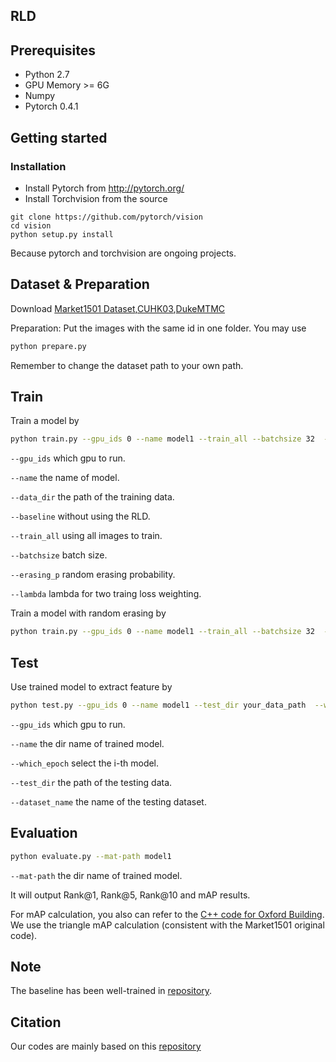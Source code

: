 ## RLD

## Prerequisites

- Python 2.7
- GPU Memory >= 6G
- Numpy
- Pytorch 0.4.1


## Getting started
### Installation
- Install Pytorch from http://pytorch.org/
- Install Torchvision from the source
```
git clone https://github.com/pytorch/vision
cd vision
python setup.py install
```
Because pytorch and torchvision are ongoing projects.

## Dataset & Preparation
Download [Market1501 Dataset](http://www.liangzheng.org/Project/project_reid.html),[CUHK03](https://github.com/zhunzhong07/person-re-ranking/tree/master/CUHK03-NP),[DukeMTMC](https://github.com/layumi/DukeMTMC-reID_evaluation)

Preparation: Put the images with the same id in one folder. You may use 
```bash
python prepare.py
```
Remember to change the dataset path to your own path.


## Train
Train a model by
```bash
python train.py --gpu_ids 0 --name model1 --train_all --batchsize 32  --data_dir your_data_path --lambda 0.2
```
`--gpu_ids` which gpu to run.

`--name` the name of model.

`--data_dir` the path of the training data.

`--baseline` without using the RLD.

`--train_all` using all images to train. 

`--batchsize` batch size.

`--erasing_p` random erasing probability.

`--lambda` lambda for two traing loss weighting.

Train a model with random erasing by
```bash
python train.py --gpu_ids 0 --name model1 --train_all --batchsize 32  --data_dir your_data_path --lambda 0.2 --erasing_p 0.5
```

## Test
Use trained model to extract feature by
```bash
python test.py --gpu_ids 0 --name model1 --test_dir your_data_path  --which_epoch 59 --dataset_name market
```
`--gpu_ids` which gpu to run.

`--name` the dir name of trained model.

`--which_epoch` select the i-th model.

`--test_dir` the path of the testing data.

`--dataset_name` the name of the testing dataset.

## Evaluation
```bash
python evaluate.py --mat-path model1
```
`--mat-path` the dir name of trained model.

It will output Rank@1, Rank@5, Rank@10 and mAP results.

For mAP calculation, you also can refer to the [C++ code for Oxford Building](http://www.robots.ox.ac.uk/~vgg/data/oxbuildings/compute_ap.cpp). We use the triangle mAP calculation (consistent with the Market1501 original code).

## Note

The baseline has been well-trained in  [repository](https://github.com/layumi/Person_reID_baseline_pytorch).  


## Citation
Our codes are mainly based on this [repository](https://github.com/layumi/Person_reID_baseline_pytorch) 
